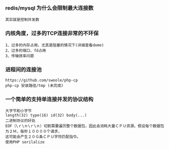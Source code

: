### redis/mysql 为什么会限制最大连接数
    其实就是控制并发数
    
### 内核角度，过多的TCP连接非常的不环保
    1、过多的内存占用，尤其是阻塞的情况下(详细查看dome)
    2、过多的端口、fd占用
    3、传输效率问题
    
### 进程间的连接池
    https://github.com/swoole/php-cp
    php-cp 安装路径/tmp (未完成)
    
### 一个简单的支持单连接并发的协议结构
    大字节和小字节
    length(32) type(16) id(32) body(...)
    二进制协议的好处
    EOF（\ｒ\ｎ\ｒ\ｎ）切割需要遍历整个数据包，因此会消耗大量ＣＰＵ资源。假设每个数据包为２Ｍ，每秒１００００个请求，
    这可能会产生２０Ｇ条ＣＰＵ字符匹配指令。
    使用PHP serilalize 